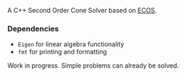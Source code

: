 A C++ Second Order Cone Solver based on [ECOS](https://github.com/embotech/ecos).

### Dependencies
* `Eigen` for linear algebra functionality
* `fmt` for printing and formatting

Work in progress. Simple problems can already be solved.